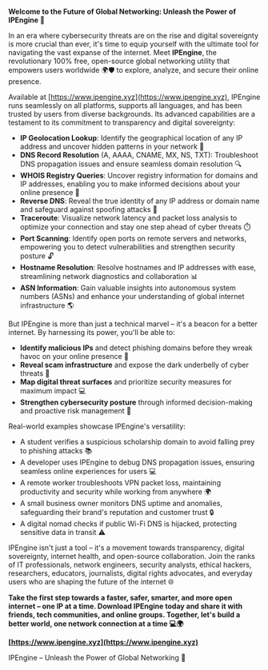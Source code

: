 **Welcome to the Future of Global Networking: Unleash the Power of IPEngine 🚀**

In an era where cybersecurity threats are on the rise and digital sovereignty is more crucial than ever, it's time to equip yourself with the ultimate tool for navigating the vast expanse of the internet. Meet **IPEngine**, the revolutionary 100% free, open-source global networking utility that empowers users worldwide 🌍🛡️ to explore, analyze, and secure their online presence.

Available at [https://www.ipengine.xyz](https://www.ipengine.xyz), IPEngine runs seamlessly on all platforms, supports all languages, and has been trusted by users from diverse backgrounds. Its advanced capabilities are a testament to its commitment to transparency and digital sovereignty:

*   **IP Geolocation Lookup**: Identify the geographical location of any IP address and uncover hidden patterns in your network 📍
*   **DNS Record Resolution** (A, AAAA, CNAME, MX, NS, TXT): Troubleshoot DNS propagation issues and ensure seamless domain resolution 🔍
*   **WHOIS Registry Queries**: Uncover registry information for domains and IP addresses, enabling you to make informed decisions about your online presence 📜
*   **Reverse DNS**: Reveal the true identity of any IP address or domain name and safeguard against spoofing attacks 🔑
*   **Traceroute**: Visualize network latency and packet loss analysis to optimize your connection and stay one step ahead of cyber threats ⏱️
*   **Port Scanning**: Identify open ports on remote servers and networks, empowering you to detect vulnerabilities and strengthen security posture 🔓
*   **Hostname Resolution**: Resolve hostnames and IP addresses with ease, streamlining network diagnostics and collaboration 📊
*   **ASN Information**: Gain valuable insights into autonomous system numbers (ASNs) and enhance your understanding of global internet infrastructure 🌎

But IPEngine is more than just a technical marvel – it's a beacon for a better internet. By harnessing its power, you'll be able to:

*   **Identify malicious IPs** and detect phishing domains before they wreak havoc on your online presence 👀
*   **Reveal scam infrastructure** and expose the dark underbelly of cyber threats 🔎
*   **Map digital threat surfaces** and prioritize security measures for maximum impact 💻
*   **Strengthen cybersecurity posture** through informed decision-making and proactive risk management 🚫

Real-world examples showcase IPEngine's versatility:

*   A student verifies a suspicious scholarship domain to avoid falling prey to phishing attacks 📚
*   A developer uses IPEngine to debug DNS propagation issues, ensuring seamless online experiences for users 💻
*   A remote worker troubleshoots VPN packet loss, maintaining productivity and security while working from anywhere 🌍
*   A small business owner monitors DNS uptime and anomalies, safeguarding their brand's reputation and customer trust 🔒
*   A digital nomad checks if public Wi-Fi DNS is hijacked, protecting sensitive data in transit ⚠️

IPEngine isn't just a tool – it's a movement towards transparency, digital sovereignty, internet health, and open-source collaboration. Join the ranks of IT professionals, network engineers, security analysts, ethical hackers, researchers, educators, journalists, digital rights advocates, and everyday users who are shaping the future of the internet 🌐

**Take the first step towards a faster, safer, smarter, and more open internet – one IP at a time. Download IPEngine today and share it with friends, tech communities, and online groups. Together, let's build a better world, one network connection at a time 💻🌍**

**[https://www.ipengine.xyz](https://www.ipengine.xyz)**

IPEngine – Unleash the Power of Global Networking 🔐
